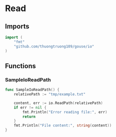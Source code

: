 # Read

## Imports

```go
import (
	"fmt"	"github.com/thuongtruong109/gouse/io")
```
## Functions


### SampleIoReadPath

```go
func SampleIoReadPath() {
	relativePath := "tmp/example.txt"

	content, err := io.ReadPath(relativePath)
	if err != nil {
		fmt.Println("Error reading file:", err)
		return
	}
	fmt.Println("File content:", string(content))
}```
